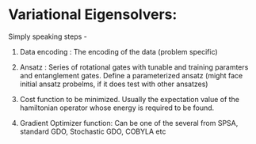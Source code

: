# Variational Eigensolvers:

Simply speaking steps - 
1. Data encoding : The encoding of the data (problem specific)

2. Ansatz : Series of rotational gates with tunable and training paramters and entanglement gates. Define a parameterized ansatz (might face initial ansatz probelms, if it does test with other ansatzes)

3. Cost function to be minimized. Usually the expectation value of the hamiltonian operator whose energy is required to be found.

4. Gradient Optimizer function: Can be one of the several from SPSA, standard GDO, Stochastic GDO, COBYLA etc